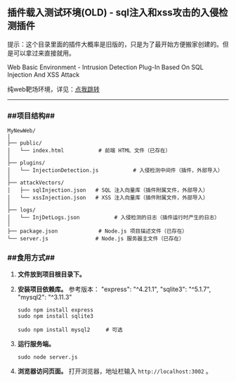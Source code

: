 ## 插件载入测试环境(OLD) - sql注入和xss攻击的入侵检测插件

提示：这个目录里面的插件大概率是旧版的，只是为了最开始方便搬家创建的。但是可以拿过来直接就用。

Web Basic Environment - Intrusion Detection Plug-In Based On SQL Injection And XSS Attack

纯web靶场环境，详见：[点我跳转](https://github.com/nikoni233/scripts/tree/main/InjDetPlugin-XSSandSQL/Environment-Web_Test)

---

### ##项目结构##

```
MyNewWeb/
│
├── public/
│   └── index.html           # 前端 HTML 文件（已存在）
│
├── plugins/
│   └── InjectionDetection.js           # 入侵检测中间件（插件，外部导入）
│
├── attackVectors/
│   ├── sqlInjection.json 	# SQL 注入向量库（插件附属文件，外部导入）
│   └── xssInjection.json  	# XSS 注入向量库（插件附属文件，外部导入）
│
├── logs/
│   └── InjDetLogs.json           # 入侵检测的日志（插件运行时产生的日志）
│
├── package.json             # Node.js 项目描述文件（已存在）
└── server.js               # Node.js 服务器主文件（已存在）

```



### ##食用方式##

1. **文件放到项目根目录下。**

2. **安装项目依赖库。**
	参考版本：
	"express": "^4.21.1",
	"sqlite3": "^5.1.7",
	"mysql2": "^3.11.3"

	```shell
	sudo npm install express
	sudo npm install sqlite3
	
	sudo npm install mysql2		# 可选
	```

3. **运行服务端。**

	```shell
	sudo node server.js
	```

4. **浏览器访问页面。**
	打开浏览器，地址栏输入 `http://localhost:3002` 。